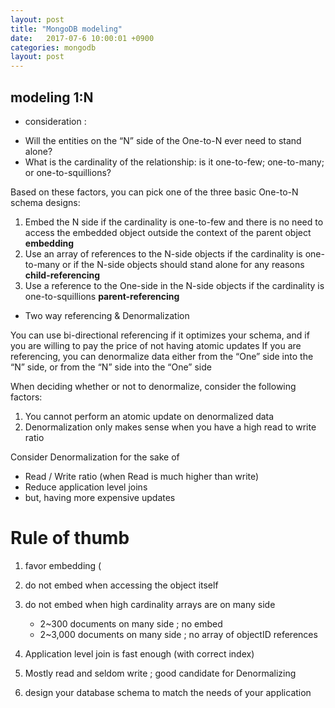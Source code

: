 ```yaml
---
layout: post
title: "MongoDB modeling"
date:   2017-07-6 10:00:01 +0900
categories: mongodb
layout: post
---
```


## modeling 1:N

* consideration :

- Will the entities on the “N” side of the One-to-N ever need to stand alone?  
- What is the cardinality of the relationship: is it one-to-few; one-to-many; or one-to-squillions?  

Based on these factors, you can pick one of the three basic One-to-N schema designs:  

1. Embed the N side if the cardinality is one-to-few and there is no need to access the embedded object outside the context of the parent object  **embedding**  
2. Use an array of references to the N-side objects if the cardinality is one-to-many or if the N-side objects should stand alone for any reasons  **child-referencing**  
3. Use a reference to the One-side in the N-side objects if the cardinality is one-to-squillions  **parent-referencing**  


* Two way referencing & Denormalization

You can use bi-directional referencing if it optimizes your schema, and if you are willing to pay the price of not having atomic updates
If you are referencing, you can denormalize data either from the “One” side into the “N” side, or from the “N” side into the “One” side

When deciding whether or not to denormalize, consider the following factors:

1. You cannot perform an atomic update on denormalized data
2. Denormalization only makes sense when you have a high read to write ratio

Consider Denormalization for the sake of
- Read / Write ratio (when Read is much higher than write)
- Reduce application level joins
- but, having more expensive updates

# Rule of thumb #
1. favor embedding (
2. do not embed when accessing the object itself
3. do not embed when high cardinality arrays are on many side
    - 2~300 documents on many side ; no embed
    - 2~3,000 documents on many side ; no array of objectID references

4. Application level join is fast enough (with correct index)
5. Mostly read and seldom write ; good candidate for Denormalizing
6. design your database schema to match the needs of your application
